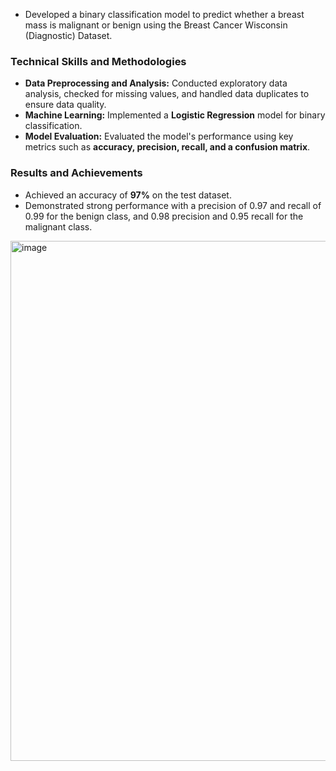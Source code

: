* Developed a binary classification model to predict whether a breast mass is malignant or benign using the Breast Cancer Wisconsin (Diagnostic) Dataset.

### Technical Skills and Methodologies
* **Data Preprocessing and Analysis:** Conducted exploratory data analysis, checked for missing values, and handled data duplicates to ensure data quality.
* **Machine Learning:** Implemented a **Logistic Regression** model for binary classification.
* **Model Evaluation:** Evaluated the model's performance using key metrics such as **accuracy, precision, recall, and a confusion matrix**.

### Results and Achievements
* Achieved an accuracy of **97%** on the test dataset.
* Demonstrated strong performance with a precision of 0.97 and recall of 0.99 for the benign class, and 0.98 precision and 0.95 recall for the malignant class.
<img width="1059" height="832" alt="image" src="https://github.com/user-attachments/assets/0944ec67-83cf-4373-ac1f-3df16df37783" />
